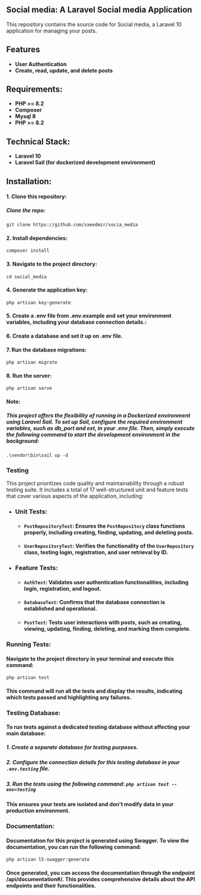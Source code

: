 
## Social media: A Laravel Social media Application


This repository contains the source code for Social media, a Laravel 10 application for managing your posts.

## Features
- **User Authentication**
- **Create, read, update, and delete posts**

## Requirements:

- **PHP >= 8.2**
- **Composer**
- **Mysql 8**
- **PHP >= 8.2**
## Technical Stack:
- **Laravel 10**
- **Laravel Sail (for dockerized development environment)**

## Installation:

#### 1. Clone this repository:

##### Clone the repo:
`git clone https://github.com/saeedmzr/socia_media`

#### 2. Install dependencies:
`composer install`

#### 3. Navigate to the project directory:
`cd social_media`

#### 4. Generate the application key:
`php artisan key:generate`

#### 5. Create a .env file from .env.example and set your environment variables, including your database connection details.:

#### 6. Create a database and set it up on .env file.

#### 7. Run the database migrations:
`php artisan migrate`

#### 8. Run the server:
`php artisan serve`

#### Note:
##### This project offers the flexibility of running in a Dockerized environment using Laravel Sail. To set up Sail, configure the required environment variables, such as db_port and ext, in your .env file. Then, simply execute the following command to start the development environment in the background: ######

`.\vendor\bin\sail up -d`


### Testing

This project prioritizes code quality and maintainability through a robust testing suite. It includes a total of 17 well-structured unit and feature tests that cover various aspects of the application, including:

- ### Unit Tests: ###
    - #### `PostRepositoryTest`: Ensures the `PostRepository` class functions properly, including creating, finding, updating, and deleting posts. ###
    - #### `UserRepositoryTest`:  Verifies the functionality of the `UserRepository` class, testing login, registration, and user retrieval by ID. ###
- ### Feature  Tests: ###
    - #### `AuthTest`: Validates user authentication functionalities, including login, registration, and logout. ###
    - #### `DatabaseTest`:  Confirms that the database connection is established and operational. ###
    - #### `PostTest`: Tests user interactions with posts, such as creating, viewing, updating, finding, deleting, and marking them complete. ###

### Running Tests:

#### Navigate to the project directory in your terminal and execute this command:
`php artisan test`

#### This command will run all the tests and display the results, indicating which tests passed and highlighting any failures.

### Testing Database:

#### To run tests against a dedicated testing database without affecting your main database:

##### 1. Create a separate database for testing purposes.
##### 2. Configure the connection details for this testing database in your `.env.testing` file.
##### 3. Run the tests using the following command: `php artisan test --env=testing`

#### This ensures your tests are isolated and don't modify data in your production environment.

### Documentation:
#### Documentation for this project is generated using Swagger. To view the documentation, you can run the following command:
`php artisan l5-swagger:generate`

#### Once generated, you can access the documentation through the endpoint /api/documentation#/. This provides comprehensive details about the API endpoints and their functionalities.




